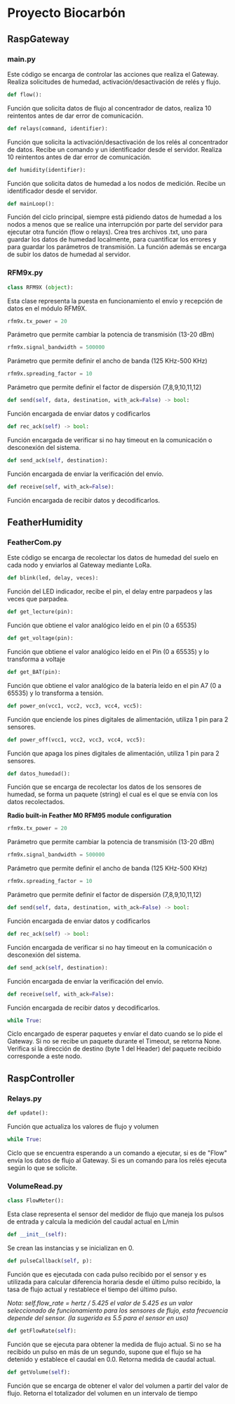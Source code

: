 # Proyecto Biocarbón

## RaspGateway

### **main.py**

Este código se encarga de controlar las acciones que realiza el Gateway. Realiza solicitudes de humedad, activación/desactivación de relés y flujo.

```python
def flow():
```
Función que solicita datos de flujo al concentrador de datos, realiza 10 reintentos antes de dar error de comunicación. 

```python
def relays(command, identifier):
```
Función que solicita la activación/desactivación de los relés al concentrador de datos. Recibe un comando y un identificador desde el servidor. Realiza 10 reintentos antes de dar error de comunicación.

```python
def humidity(identifier):
```
Función que solicita datos de humedad a los nodos de medición. Recibe un identificador desde el servidor. 

```python
def mainLoop():
```

Función del ciclo principal, siempre está pidiendo datos de humedad a los nodos a menos que se realice una interrupción por parte del servidor para ejecutar otra función (flow o relays). Crea tres archivos .txt, uno para guardar los datos de humedad localmente, para cuantificar los errores y para guardar los parámetros de transmisión. La función además se encarga de subir los datos de humedad al servidor.

### **RFM9x.py**

```python
class RFM9X (object):
```
Esta clase representa la puesta en funcionamiento el envío y recepción de datos en el módulo RFM9X.

```python
rfm9x.tx_power = 20
``` 
Parámetro que permite cambiar la potencia de transmisión (13-20 dBm)

```python
rfm9x.signal_bandwidth = 500000
```
Parámetro que permite definir el ancho de banda (125 KHz-500 KHz)

```python
rfm9x.spreading_factor = 10
```
Parámetro que permite definir el factor de dispersión (7,8,9,10,11,12)

```python
def send(self, data, destination, with_ack=False) -> bool:
```
Función encargada de enviar datos y codificarlos

```python
def rec_ack(self) -> bool:
```
Función encargada de verificar si no hay timeout en la comunicación o desconexión del sistema.

```python
def send_ack(self, destination):
```
Función encargada de enviar la verificación del envío.

```python
def receive(self, with_ack=False):
```
Función encargada de recibir datos y decodificarlos.


## FeatherHumidity

### **FeatherCom.py**
Este código se encarga de recolectar los datos de humedad del suelo en cada nodo y enviarlos al Gateway mediante LoRa.

```python
def blink(led, delay, veces):
```
Función del LED indicador, recibe el pin, el delay entre parpadeos y las veces que
parpadea.

```python
def get_lecture(pin):
```
Función que obtiene el valor analógico leído en el pin (0 a 65535)

```python
def get_voltage(pin):
```
Función que obtiene el valor analógico leído en el Pin (0 a 65535) y lo transforma a voltaje

```python
def get_BAT(pin):
```
Función que obtiene el valor analógico de la batería leído en el pin A7 (0 a 65535) y lo transforma a tensión.

```python
def power_on(vcc1, vcc2, vcc3, vcc4, vcc5):
```
Función que enciende los pines digitales de alimentación, utiliza 1 pin para 2 sensores.

```python
def power_off(vcc1, vcc2, vcc3, vcc4, vcc5):
```
Función que apaga los pines digitales de alimentación, utiliza 1 pin para 2 sensores.

```python
def datos_humedad():
```
Función que se encarga de recolectar los datos de los sensores de humedad, se forma un paquete (string) el cual es el que se envía con los datos recolectados.

**Radio built-in Feather M0 RFM95 module configuration**

```python
rfm9x.tx_power = 20
``` 
Parámetro que permite cambiar la potencia de transmisión (13-20 dBm)

```python
rfm9x.signal_bandwidth = 500000
```
Parámetro que permite definir el ancho de banda (125 KHz-500 KHz)

```python
rfm9x.spreading_factor = 10
```
Parámetro que permite definir el factor de dispersión (7,8,9,10,11,12)

```python
def send(self, data, destination, with_ack=False) -> bool:
```
Función encargada de enviar datos y codificarlos

```python
def rec_ack(self) -> bool:
```
Función encargada de verificar si no hay timeout en la comunicación o desconexión del sistema.

```python
def send_ack(self, destination):
```
Función encargada de enviar la verificación del envío.

```python
def receive(self, with_ack=False):
```
Función encargada de recibir datos y decodificarlos.

```python
while True: 
```
Ciclo encargado de esperar paquetes y envíar el dato cuando se lo pide el Gateway. Si no se recibe un paquete durante el Timeout, se retorna None. Verifica si la dirección de destino (byte 1 del Header) del paquete recibido corresponde a este nodo.

## RaspController

### Relays.py 

```python
def update():
```
Función que actualiza los valores de flujo y volumen

```python
while True:
```
Ciclo que se encuentra esperando a un comando a ejecutar, si es de "Flow" envía los datos de flujo al Gateway. Si es un comando para los relés ejecuta según lo que se solicite. 

### VolumeRead.py

```python
class FlowMeter():
```
Esta clase representa el sensor del medidor de flujo que maneja los pulsos de entrada y calcula la medición del caudal actual en L/min

```python
def __init__(self):
```
Se crean las instancias y se inicializan en 0.

```python
def pulseCallback(self, p):
```
Función que es ejecutada con cada pulso recibido por el sensor y es utilizada para calcular diferencia horaria desde el último pulso recibido, la tasa de flujo actual y restablece el tiempo del último pulso.

*Nota: self.flow_rate = hertz / 5.425  el valor de 5.425 es un valor seleccionado de funcionamiento para los sensores de flujo, esta frecuencia depende del sensor. (la sugerida es 5.5 para el sensor en uso)*

```python
def getFlowRate(self):
```
Función que se ejecuta para obtener la medida de flujo actual. Si no se ha recibido un pulso en más de un segundo, supone que el flujo se ha detenido y establece el caudal en 0.0. Retorna medida de caudal actual.

```python
def getVolume(self):
```
Función que se encarga de obtener el valor del volumen a partir del valor de flujo. Retorna el totalizador del volumen en un intervalo de tiempo




